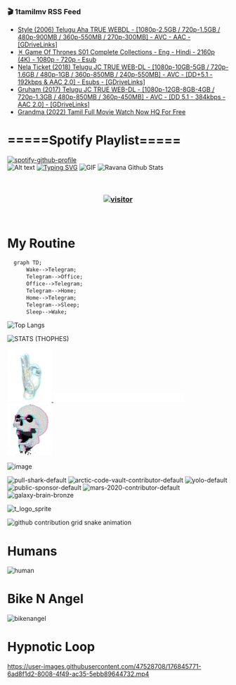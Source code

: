 ### 🎬 1tamilmv RSS Feed

<!-- BLOG-POST-LIST:START -->
- [Style &lpar;2006&rpar; Telugu Aha TRUE WEBDL - [1080p-2.5GB / 720p-1.5GB / 480p-900MB / 360p-550MB / 270p-300MB] - AVC - AAC - [GDriveLinks]](https://www.1tamilmv.space/index.php?/forums/topic/165308-style-2006-telugu-aha-true-webdl-1080p-25gb-720p-15gb-480p-900mb-360p-550mb-270p-300mb-avc-aac-gdrivelinks/&do=findComment&comment=330307)
- [♓ Game Of Thrones S01 Complete Collections - Eng - Hindi - 2160p &lpar;4K&rpar; - 1080p  - 720p - Esub](https://www.1tamilmv.space/index.php?/forums/topic/160267-%E2%99%93-game-of-thrones-s01-complete-collections-eng-hindi-2160p-4k-1080p-720p-esub/&do=findComment&comment=330306)
- [Nela Ticket &lpar;2018&rpar; Telugu JC TRUE WEB-DL - [1080p-10GB-5GB / 720p-1.6GB / 480p-1GB / 360p-850MB / 240p-550MB] - AVC - [DD+5.1 - 192kbps &amp; AAC 2.0] - Esubs - [GDriveLinks]](https://www.1tamilmv.space/index.php?/forums/topic/165307-nela-ticket-2018-telugu-jc-true-web-dl-1080p-10gb-5gb-720p-16gb-480p-1gb-360p-850mb-240p-550mb-avc-dd51-192kbps-aac-20-esubs-gdrivelinks/&do=findComment&comment=330305)
- [Gruham &lpar;2017&rpar; Telugu JC TRUE WEB-DL - [1080p-12GB-8GB-4GB / 720p-1.3GB / 480p-850MB / 360p-450MB] - AVC - [DD 5.1 - 384kbps - AAC 2.0] - [GDriveLinks]](https://www.1tamilmv.space/index.php?/forums/topic/165306-gruham-2017-telugu-jc-true-web-dl-1080p-12gb-8gb-4gb-720p-13gb-480p-850mb-360p-450mb-avc-dd-51-384kbps-aac-20-gdrivelinks/&do=findComment&comment=330304)
- [Grandma &lpar;2022&rpar; Tamil Full Movie Watch Now HQ For Free](https://www.1tamilmv.space/index.php?/forums/topic/165305-grandma-2022-tamil-full-movie-watch-now-hq-for-free/&do=findComment&comment=330303)
<!-- BLOG-POST-LIST:END -->

# =====Spotify Playlist=====
[![spotify-github-profile](https://spotify-github-profile.vercel.app/api/view?uid=31rfzgmuvvewegdlxvlev4ynz4vu&cover_image=true&theme=default&bar_color=53b14f&bar_color_cover=true)](https://ravana69.github.io/rss)
</br>
![Alt text](https://spotify-recently-played-readme.vercel.app/api?user=31rfzgmuvvewegdlxvlev4ynz4vu)
[![Typing SVG](https://readme-typing-svg.herokuapp.com?color=%2336BCF7&center=true&vCenter=true&multiline=true&height=81&lines=I+AM+RAVANA;CONTACT+ME+ON+TELEGRAM%3A+%40R4V4N4)](https://git.io/typing-svg)
<img align="centre" height="400px" width="490px" alt="GIF" src="https://github.com/ravana69/ravana69/blob/master/rvm.gif" />
![Ravana Github Stats](https://github-readme-stats.vercel.app/api?username=ravana69&&show_icons=true&theme=radical)

<br />
<h3 align="center"> <a href="https://t.me/r4v4n4"><img src="https://profile-counter.glitch.me/ravana69/count.svg" alt="visitor" width="600"></a> </h3>
</br>

<H1>My Routine</H1>

```mermaid
  graph TD;
      Wake-->Telegram;
      Telegram-->Office;
      Office-->Telegram;
      Telegram-->Home;
      Home-->Telegram;
      Telegram-->Sleep;
      Sleep-->Wake;
```
![Top Langs](https://github-readme-stats.vercel.app/api/top-langs/?username=ravana69&&show_icons=true&theme=radical)

![STATS (THOPHES)](https://github-profile-trophy.vercel.app/?username=ravana69&theme=gruvbox&margin-w=10&margin-h=15&column=8)
<br />
<p align="left">
    <a href="#">
        <img width="20%" src="./assets/images/hand.gif" alt="" />
    </a>
    <a href="#">
        <img width="59%" src="./assets/images/spacer.png" alt="" >
    </a>
    <a href="#">
        <img width="20%" src="./assets/images/skull.gif" alt="" />
    </a>
</p>


![image](https://user-images.githubusercontent.com/47528708/175298537-0623dc00-7b1a-4ec1-b5b1-71768763a234.png)

<img width="148" alt="pull-shark-default" src="https://user-images.githubusercontent.com/47528708/176419715-70981865-4dc6-489a-8a1a-06842db67b15.gif"> <img width="148" alt="arctic-code-vault-contributor-default" src="https://user-images.githubusercontent.com/47528708/175267501-e1fbbb8f-c2b2-4882-b865-2ac4debef26c.png"> <img width="148" alt="yolo-default" src="https://user-images.githubusercontent.com/47528708/175267654-281a1880-1129-4b7b-bf2f-de5dd2bc5afa.png"> <img width="148" alt="public-sponsor-default" src="https://user-images.githubusercontent.com/47528708/175268448-2e78cc75-fb25-4d76-bd22-7df520446b45.png"> <img width="148" alt="mars-2020-contributor-default" src="https://user-images.githubusercontent.com/47528708/175268475-de6d987a-3be9-4353-86a5-23b422559355.png"> <img width="148" alt="galaxy-brain-bronze" src="https://user-images.githubusercontent.com/47528708/176419717-e2fdca8b-0fdc-47dd-9511-a7ff52178a33.gif">

![t_logo_sprite](https://user-images.githubusercontent.com/47528708/175293007-21ff1792-1fca-4be3-bcae-12fdc3aa414f.svg)

![github contribution grid snake animation](https://raw.githubusercontent.com/ravana69/ravana69/output/github-contribution-grid-snake-dark.svg#gh-dark-mode-only)

# Humans
<img width="170" alt="human" src="https://user-images.githubusercontent.com/47528708/176413829-c142d478-1c96-4c3c-a2a4-2dd35374c335.gif">

# Bike N Angel
<img width="170" alt="bikenangel" src="https://user-images.githubusercontent.com/47528708/176616968-3a44f91e-8016-477c-9bb5-c4689a1adbee.gif">

# Hypnotic Loop

https://user-images.githubusercontent.com/47528708/176845771-6ad8f1d2-8008-4f49-ac35-5ebb89644732.mp4


